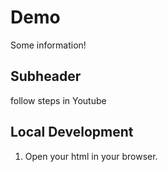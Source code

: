 # Demo

Some information!

## Subheader

follow steps in Youtube

## Local Development

1. Open your html in your browser.